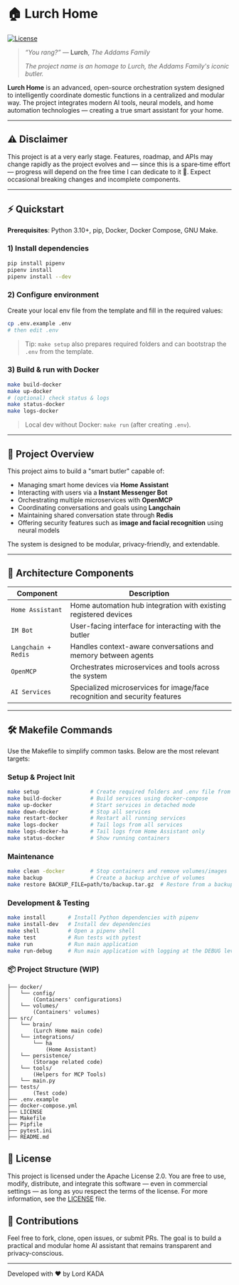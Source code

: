 # 🏠 Lurch Home

[![License](https://img.shields.io/badge/license-Apache%202.0-blue.svg)](https://www.apache.org/licenses/LICENSE-2.0)

> *“You rang?”* — **Lurch**, *The Addams Family*
>
> *The project name is an homage to Lurch, the Addams Family's iconic butler.*

**Lurch Home** is an advanced, open-source orchestration system designed to intelligently coordinate
domestic functions in a centralized and modular way.
The project integrates modern AI tools, neural models, and home automation technologies — creating a true smart
assistant for your home.

---

## ⚠️ Disclaimer

This project is at a very early stage. Features, roadmap, and APIs may change rapidly as the project evolves and — since
this is a spare‑time effort — progress will depend on the free time I can dedicate to it 🙂. Expect occasional breaking
changes and incomplete components.

---

## ⚡ Quickstart

**Prerequisites**: Python 3.10+, pip, Docker, Docker Compose, GNU Make.

### 1) Install dependencies

```bash
pip install pipenv
pipenv install
pipenv install --dev
```

### 2) Configure environment

Create your local env file from the template and fill in the required values:

```bash
cp .env.example .env
# then edit .env
```

> Tip: `make setup` also prepares required folders and can bootstrap the `.env` from the template.

### 3) Build & run with Docker

```bash
make build-docker
make up-docker
# (optional) check status & logs
make status-docker
make logs-docker
```

> Local dev without Docker: `make run` (after creating `.env`).

---

## 🚀 Project Overview

This project aims to build a "smart butler" capable of:

* Managing smart home devices via **Home Assistant**
* Interacting with users via a **Instant Messenger Bot**
* Orchestrating multiple microservices with **OpenMCP**
* Coordinating conversations and goals using **Langchain**
* Maintaining shared conversation state through **Redis**
* Offering security features such as **image and facial recognition** using neural models

The system is designed to be modular, privacy-friendly, and extendable.

---

## 🧩 Architecture Components

| Component           | Description                                                                |
|---------------------|----------------------------------------------------------------------------|
| `Home Assistant`    | Home automation hub integration with existing registered devices           |
| `IM Bot`            | User-facing interface for interacting with the butler                      |
| `Langchain + Redis` | Handles context-aware conversations and memory between agents              |
| `OpenMCP`           | Orchestrates microservices and tools across the system                     |
| `AI Services`       | Specialized microservices for image/face recognition and security features |

---

## 🛠 Makefile Commands

Use the Makefile to simplify common tasks. Below are the most relevant targets:

### Setup & Project Init

```bash
make setup                # Create required folders and .env file from template
make build-docker         # Build services using docker-compose
make up-docker            # Start services in detached mode
make down-docker          # Stop all services
make restart-docker       # Restart all running services
make logs-docker          # Tail logs from all services
make logs-docker-ha       # Tail logs from Home Assistant only
make status-docker        # Show running containers
```

### Maintenance

```bash
make clean -docker        # Stop containers and remove volumes/images
make backup               # Create a backup archive of volumes
make restore BACKUP_FILE=path/to/backup.tar.gz  # Restore from a backup
```

### Development & Testing

```bash
make install       # Install Python dependencies with pipenv
make install-dev   # Install dev dependencies
make shell         # Open a pipenv shell
make test          # Run tests with pytest
make run           # Run main application
make run-debug     # Run main application with logging at the DEBUG level
```

### 📦 Project Structure (WIP)

```text
├── docker/
│   └── config/
│       (Containers' configurations)
│   └── volumes/
│       (Containers' volumes)
├── src/
│   └── brain/
│       (Lurch Home main code)
│   └── integrations/
│       └── ha
│           (Home Assistant)
│   └── persistence/
│       (Storage related code)
│   └── tools/
│       (Helpers for MCP Tools)
│   └── main.py
├── tests/
│       (Test code)
├── .env.example
├── docker-compose.yml
├── LICENSE
├── Makefile
├── Pipfile
├── pytest.ini
├── README.md
```

## 📜 License

This project is licensed under the Apache License 2.0.
You are free to use, modify, distribute, and integrate this software — even in commercial settings — as long as you
respect the terms of the license.
For more information, see the [LICENSE](LICENSE) file.

## 🤝 Contributions

Feel free to fork, clone, open issues, or submit PRs. The goal is to build a practical and modular home AI assistant
that remains transparent and privacy-conscious.

---

Developed with ❤️ by Lord KADA
